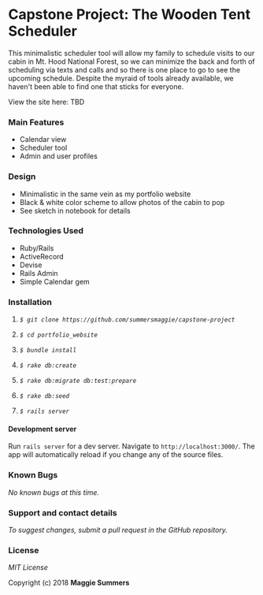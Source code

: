 # Capstone Project: The Wooden Tent Scheduler

This minimalistic scheduler tool will allow my family to schedule visits to our cabin in Mt. Hood National Forest, so we can minimize the back and forth of scheduling via texts and calls and so there is one place to go to see the upcoming schedule. Despite the myraid of tools already available, we haven't been able to find one that sticks for everyone.

View the site here: TBD

### Main Features

* Calendar view
* Scheduler tool
* Admin and user profiles

### Design

* Minimalistic in the same vein as my portfolio website
* Black & white color scheme to allow photos of the cabin to pop
* See sketch in notebook for details 

### Technologies Used

* Ruby/Rails
* ActiveRecord  
* Devise
* Rails Admin
* Simple Calendar gem

### Installation

  1. _`$ git clone https://github.com/summersmaggie/capstone-project`_

  2. _`$ cd portfolio_website`_

  3. _`$ bundle install`_

  4. _`$ rake db:create`_

  5. _`$ rake db:migrate db:test:prepare`_

  6. _`$ rake db:seed`_

  7. _`$ rails server`_

#### Development server

Run `rails server` for a dev server. Navigate to `http://localhost:3000/`. The app will automatically reload if you change any of the source files.

### Known Bugs

  _No known bugs at this time._

### Support and contact details

  _To suggest changes, submit a pull request in the GitHub repository._

### License

  *MIT License*

Copyright (c) 2018 **Maggie Summers**
